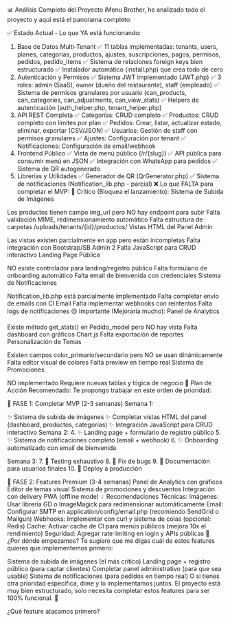 📊 Análisis Completo del Proyecto iMenu
Brother, he analizado todo el proyecto y aquí está el panorama completo:

✅ Estado Actual - Lo que YA está funcionando:
1. Base de Datos Multi-Tenant
✅ 11 tablas implementadas: tenants, users, planes, categorias, productos, ajustes, suscripciones, pagos, permisos, pedidos, pedido_items
✅ Sistema de relaciones foreign keys bien estructurado
✅ Instalador automático (install.php) que crea todo de cero
2. Autenticación y Permisos
✅ Sistema JWT implementado (JWT.php)
✅ 3 roles: admin (SaaS), owner (dueño del restaurante), staff (empleado)
✅ Sistema de permisos granulares por usuario (can_products, can_categories, can_adjustments, can_view_stats)
✅ Helpers de autenticación (auth_helper.php, tenant_helper.php)
3. API REST Completa
✅ Categorías: CRUD completo
✅ Productos: CRUD completo con límites por plan
✅ Pedidos: Crear, listar, actualizar estado, eliminar, exportar (CSV/JSON)
✅ Usuarios: Gestión de staff con permisos granulares
✅ Ajustes: Configuración por tenant
✅ Notificaciones: Configuración de email/webhook
4. Frontend Público
✅ Vista de menú público (/r/{slug})
✅ API pública para consumir menú en JSON
✅ Integración con WhatsApp para pedidos
✅ Sistema de QR autogenerado
5. Librerías y Utilidades
✅ Generador de QR (QrGenerator.php)
✅ Sistema de notificaciones (Notification_lib.php - parcial)
❌ Lo que FALTA para completar el MVP:
🔴 Crítico (Bloquea el lanzamiento):
Sistema de Subida de Imágenes

Los productos tienen campo img_url pero NO hay endpoint para subir
Falta validación MIME, redimensionamiento automático
Falta estructura de carpetas /uploads/tenants/{id}/productos/
Vistas HTML del Panel Admin

Las vistas existen parcialmente en app pero están incompletas
Falta integración con Bootstrap/SB Admin 2
Falta JavaScript para CRUD interactivo
Landing Page Pública

NO existe controlador para landing/registro público
Falta formulario de onboarding automático
Falta email de bienvenida con credenciales
Sistema de Notificaciones

Notification_lib.php está parcialmente implementado
Falta completar envío de emails con CI Email
Falta implementar webhooks con reintentos
Falta logs de notificaciones
🟡 Importante (Mejoraría mucho):
Panel de Analytics

Existe método get_stats() en Pedido_model pero NO hay vista
Falta dashboard con gráficos Chart.js
Falta exportación de reportes
Personalización de Temas

Existen campos color_primario/secundario pero NO se usan dinámicamente
Falta editor visual de colores
Falta preview en tiempo real
Sistema de Promociones

NO implementado
Requiere nuevas tablas y lógica de negocio
🎯 Plan de Acción Recomendado:
Te propongo trabajar en este orden de prioridad:

📅 FASE 1: Completar MVP (2-3 semanas)
Semana 1:

✨ Sistema de subida de imágenes
✨ Completar vistas HTML del panel (dashboard, productos, categorías)
✨ Integración JavaScript para CRUD interactivo
Semana 2:
4. ✨ Landing page + formulario de registro público
5. ✨ Sistema de notificaciones completo (email + webhook)
6. ✨ Onboarding automatizado con email de bienvenida

Semana 3:
7. 🧪 Testing exhaustivo
8. 🐛 Fix de bugs
9. 📝 Documentación para usuarios finales
10. 🚀 Deploy a producción

📅 FASE 2: Features Premium (3-4 semanas)
Panel de Analytics con gráficos
Editor de temas visual
Sistema de promociones y descuentos
Integración con delivery
PWA (offline mode)
💡 Recomendaciones Técnicas:
Imágenes: Usar librería GD o ImageMagick para redimensionar automáticamente
Email: Configurar SMTP en application/config/email.php (recomiendo SendGrid o Mailgun)
Webhooks: Implementar con curl y sistema de colas (opcional: Redis)
Cache: Activar cache de CI para menús públicos (mejora 10x el rendimiento)
Seguridad: Agregar rate limiting en login y APIs públicas
🚀 ¿Por dónde empezamos?
Te sugiero que me digas cuál de estos features quieres que implementemos primero:

Sistema de subida de imágenes (el más crítico)
Landing page + registro público (para captar clientes)
Completar panel administrativo (para que sea usable)
Sistema de notificaciones (para pedidos en tiempo real)
O si tienes otra prioridad específica, dime y lo implementamos juntos. El proyecto está muy bien estructurado, solo necesita completar estos features para ser 100% funcional. 💪

¿Qué feature atacamos primero?

